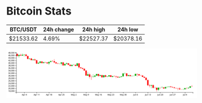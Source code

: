 # Bitcoin Stats

BTC/USDT|24h change|24h high|24h low|
|---|---|---|---|
|$21533.62|4.69%|$22527.37|$20378.16|

<img src="./chart.svg">
